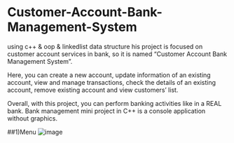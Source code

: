 # Customer-Account-Bank-Management-System
using c++ &amp; oop &amp; linkedlist data structure
his project is focused on customer account services in bank, so it is named “Customer Account Bank Management System”.

Here, you can create a new account, update information of an existing account, view and manage transactions, check the details of an existing account, remove existing account and view customers’ list.

Overall, with this project, you can perform banking activities like in a REAL bank. Bank management mini project in C++ is a console application without graphics.

##1)Menu
![image](https://user-images.githubusercontent.com/45402534/127757818-8bb4488f-31e7-4091-9ac9-0f2a8367752d.png)


